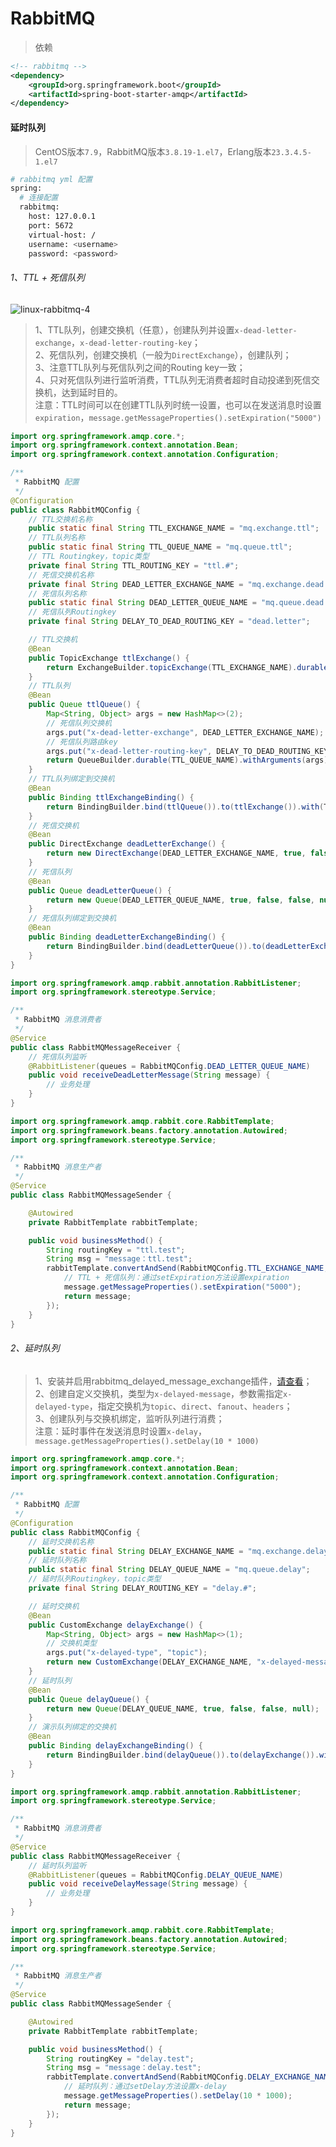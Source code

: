 # RabbitMQ

> 依赖  

```xml
<!-- rabbitmq -->
<dependency>
    <groupId>org.springframework.boot</groupId>
    <artifactId>spring-boot-starter-amqp</artifactId>
</dependency>
```

#### 延时队列

> CentOS版本```7.9```，RabbitMQ版本```3.8.19-1.el7```，Erlang版本```23.3.4.5-1.el7```  

```bash
# rabbitmq yml 配置
spring:
  # 连接配置
  rabbitmq:
    host: 127.0.0.1
    port: 5672
    virtual-host: /
    username: <username>
    password: <password>
```

###### 1、TTL + 死信队列

![linux-rabbitmq-4](../assets/linux-rabbitmq-4.jpg)

> 1、TTL队列，创建交换机（任意），创建队列并设置```x-dead-letter-exchange```，```x-dead-letter-routing-key```；  
> 2、死信队列，创建交换机（一般为```DirectExchange```），创建队列；  
> 3、注意TTL队列与死信队列之间的Routing key一致；  
> 4、只对死信队列进行监听消费，TTL队列无消费者超时自动投递到死信交换机，达到延时目的。  
> 注意：TTL时间可以在创建TTL队列时统一设置，也可以在发送消息时设置```expiration```，```message.getMessageProperties().setExpiration("5000")```  

```java
import org.springframework.amqp.core.*;
import org.springframework.context.annotation.Bean;
import org.springframework.context.annotation.Configuration;

/**
 * RabbitMQ 配置
 */
@Configuration
public class RabbitMQConfig {
    // TTL交换机名称
    public static final String TTL_EXCHANGE_NAME = "mq.exchange.ttl";
    // TTL队列名称
    public static final String TTL_QUEUE_NAME = "mq.queue.ttl";
    // TTL Routingkey，topic类型
    private final String TTL_ROUTING_KEY = "ttl.#";
    // 死信交换机名称
    private final String DEAD_LETTER_EXCHANGE_NAME = "mq.exchange.dead.letter";
    // 死信队列名称
    public static final String DEAD_LETTER_QUEUE_NAME = "mq.queue.dead.letter";
    // 死信队列Routingkey
    private final String DELAY_TO_DEAD_ROUTING_KEY = "dead.letter";

    // TTL交换机
    @Bean
    public TopicExchange ttlExchange() {
        return ExchangeBuilder.topicExchange(TTL_EXCHANGE_NAME).durable(true).build();
    }
    // TTL队列
    @Bean
    public Queue ttlQueue() {
        Map<String, Object> args = new HashMap<>(2);
        // 死信队列交换机
        args.put("x-dead-letter-exchange", DEAD_LETTER_EXCHANGE_NAME);
        // 死信队列路由key
        args.put("x-dead-letter-routing-key", DELAY_TO_DEAD_ROUTING_KEY);
        return QueueBuilder.durable(TTL_QUEUE_NAME).withArguments(args).build();
    }
    // TTL队列绑定到交换机
    @Bean
    public Binding ttlExchangeBinding() {
        return BindingBuilder.bind(ttlQueue()).to(ttlExchange()).with(TTL_ROUTING_KEY);
    }
    // 死信交换机
    @Bean
    public DirectExchange deadLetterExchange() {
        return new DirectExchange(DEAD_LETTER_EXCHANGE_NAME, true, false, null);
    }
    // 死信队列
    @Bean
    public Queue deadLetterQueue() {
        return new Queue(DEAD_LETTER_QUEUE_NAME, true, false, false, null);
    }
    // 死信队列绑定到交换机
    @Bean
    public Binding deadLetterExchangeBinding() {
        return BindingBuilder.bind(deadLetterQueue()).to(deadLetterExchange()).with(DELAY_TO_DEAD_ROUTING_KEY);
    }
}
```

```java
import org.springframework.amqp.rabbit.annotation.RabbitListener;
import org.springframework.stereotype.Service;

/**
 * RabbitMQ 消息消费者
 */
@Service
public class RabbitMQMessageReceiver {
    // 死信队列监听
    @RabbitListener(queues = RabbitMQConfig.DEAD_LETTER_QUEUE_NAME)
    public void receiveDeadLetterMessage(String message) {
        // 业务处理
    }
}
```

```java
import org.springframework.amqp.rabbit.core.RabbitTemplate;
import org.springframework.beans.factory.annotation.Autowired;
import org.springframework.stereotype.Service;

/**
 * RabbitMQ 消息生产者
 */
@Service
public class RabbitMQMessageSender {

    @Autowired
    private RabbitTemplate rabbitTemplate;

    public void businessMethod() {
        String routingKey = "ttl.test";
        String msg = "message：ttl.test";
        rabbitTemplate.convertAndSend(RabbitMQConfig.TTL_EXCHANGE_NAME, routingKey, msg, message -> {
            // TTL + 死信队列：通过setExpiration方法设置expiration
            message.getMessageProperties().setExpiration("5000");
            return message;
        });
    }
}
```

###### 2、延时队列

> 1、安装并启用rabbitmq_delayed_message_exchange插件，[请查看](../linux/rabbitmq.md#安装插件)；  
> 2、创建自定义交换机，类型为```x-delayed-message```，参数需指定```x-delayed-type```，指定交换机为```topic```、```direct```、```fanout```、```headers```；  
> 3、创建队列与交换机绑定，监听队列进行消费；  
> 注意：延时事件在发送消息时设置```x-delay```，```message.getMessageProperties().setDelay(10 * 1000)```  

```java
import org.springframework.amqp.core.*;
import org.springframework.context.annotation.Bean;
import org.springframework.context.annotation.Configuration;

/**
 * RabbitMQ 配置
 */
@Configuration
public class RabbitMQConfig {
    // 延时交换机名称
    public static final String DELAY_EXCHANGE_NAME = "mq.exchange.delay";
    // 延时队列名称
    public static final String DELAY_QUEUE_NAME = "mq.queue.delay";
    // 延时队列Routingkey，topic类型
    private final String DELAY_ROUTING_KEY = "delay.#";

    // 延时交换机
    @Bean
    public CustomExchange delayExchange() {
        Map<String, Object> args = new HashMap<>(1);
        // 交换机类型
        args.put("x-delayed-type", "topic");
        return new CustomExchange(DELAY_EXCHANGE_NAME, "x-delayed-message", true, false, args);
    }
    // 延时队列
    @Bean
    public Queue delayQueue() {
        return new Queue(DELAY_QUEUE_NAME, true, false, false, null);
    }
    // 演示队列绑定的交换机
    @Bean
    public Binding delayExchangeBinding() {
        return BindingBuilder.bind(delayQueue()).to(delayExchange()).with(DELAY_ROUTING_KEY).noargs();
    }
}
```

```java
import org.springframework.amqp.rabbit.annotation.RabbitListener;
import org.springframework.stereotype.Service;

/**
 * RabbitMQ 消息消费者
 */
@Service
public class RabbitMQMessageReceiver {
    // 延时队列监听
    @RabbitListener(queues = RabbitMQConfig.DELAY_QUEUE_NAME)
    public void receiveDelayMessage(String message) {
        // 业务处理
    }
}
```

```java
import org.springframework.amqp.rabbit.core.RabbitTemplate;
import org.springframework.beans.factory.annotation.Autowired;
import org.springframework.stereotype.Service;

/**
 * RabbitMQ 消息生产者
 */
@Service
public class RabbitMQMessageSender {

    @Autowired
    private RabbitTemplate rabbitTemplate;

    public void businessMethod() {
        String routingKey = "delay.test";
        String msg = "message：delay.test";
        rabbitTemplate.convertAndSend(RabbitMQConfig.DELAY_EXCHANGE_NAME, routingKey, msg, message -> {
            // 延时队列：通过setDelay方法设置x-delay
            message.getMessageProperties().setDelay(10 * 1000);
            return message;
        });
    }
}
```